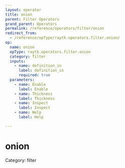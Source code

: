 ```yaml
---
layout: operator
title: onion
parent: Filter Operators
grand_parent: Operators
permalink: /reference/operators/filter/onion
redirect_from:
  - /reference/opType/raytk.operators.filter.onion/
op:
  name: onion
  opType: raytk.operators.filter.onion
  category: filter
  inputs:
    - name: definition_in
      label: definition_in
      required: true
  parameters:
    - name: Enable
      label: Enable
    - name: Thickness
      label: Thickness
    - name: Inspect
      label: Inspect
    - name: Help
      label: Help

---
```


# onion

Category: filter

